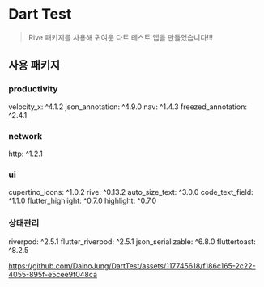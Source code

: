 # Dart Test

> Rive 패키지를 사용해 귀여운 다트 테스트 앱을 만들었습니다!!!

## 사용 패키지
### productivity
  velocity_x: ^4.1.2
  json_annotation: ^4.9.0
  nav: ^1.4.3
  freezed_annotation: ^2.4.1
  
### network
  http: ^1.2.1

### ui
  cupertino_icons: ^1.0.2
  rive: ^0.13.2
  auto_size_text: ^3.0.0
  code_text_field: ^1.1.0
  flutter_highlight: ^0.7.0
  highlight: ^0.7.0

### 상태관리
  riverpod: ^2.5.1
  flutter_riverpod: ^2.5.1
  json_serializable: ^6.8.0
  fluttertoast: ^8.2.5


https://github.com/DainoJung/DartTest/assets/117745618/f186c165-2c22-4055-895f-e5cee9f048ca



